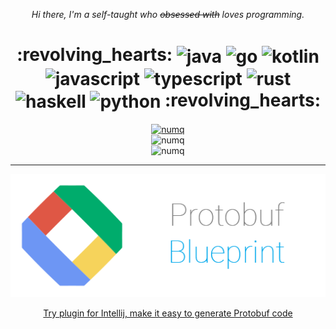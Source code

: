 <div align="center">

<p align="center"><i> Hi there, I'm a self-taught who <s>obsessed with</s> loves programming.</i></p>

<h1 align="center">

<td align="center">:revolving_hearts:</td>

<td><img align="center" src="https://cdn.jsdelivr.net/gh/devicons/devicon/icons/java/java-original.svg" alt="java" width="40" height="40"/></td>
<td><img align="center" src="https://cdn.jsdelivr.net/gh/devicons/devicon/icons/go/go-original.svg" alt="go" width="40" height="40"/></td>
<td><img align="center" src="https://cdn.jsdelivr.net/gh/devicons/devicon/icons/kotlin/kotlin-original.svg" alt="kotlin" width="40" height="40"/></td>
<td><img align="center" src="https://cdn.jsdelivr.net/gh/devicons/devicon/icons/javascript/javascript-original.svg" alt="javascript" width="40" height="40"/></td>
<td><img align="center" src="https://cdn.jsdelivr.net/gh/devicons/devicon/icons/typescript/typescript-original.svg" alt="typescript" width="40" height="40"/></td>
<td><img align="center" src="https://cdn.jsdelivr.net/gh/devicons/devicon/icons/rust/rust-plain.svg" alt="rust" width="40" height="40"/></td>
<td><img align="center" src="https://cdn.jsdelivr.net/gh/devicons/devicon/icons/haskell/haskell-original.svg" alt="haskell" width="40" height="40"/></td>
<td><img align="center" src="https://cdn.jsdelivr.net/gh/devicons/devicon/icons/python/python-original.svg" alt="python" width="40" height="40"/></td>
<td align="center">:revolving_hearts:</td>

</h1>

<div align="center"><a href="https://www.codewars.com/users/numq/"><img src="https://www.codewars.com/users/numq/badges/large" alt="numq"/></a></div>

<div align="center"><img src="https://github-readme-stats.vercel.app/api/top-langs?username=numq&show_icons=true&locale=en&layout=compact" alt="numq" /></div>

<div align="center"><img src="https://github-readme-streak-stats.herokuapp.com/?user=numq&" alt="numq" /></div>

____

[![Protobuf Blueprint](https://github.com/numq/protobuf-blueprint-plugin/blob/master/media/logo.png)](https://plugins.jetbrains.com/plugin/21792-protobuf-blueprint)

[Try plugin for Intellij, make it easy to generate Protobuf code](https://plugins.jetbrains.com/plugin/21792-protobuf-blueprint)

</div>
